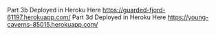 Part 3b Deployed in Heroku Here
https://guarded-fjord-61197.herokuapp.com/
Part 3d Deployed in Heroku Here
https://young-caverns-85015.herokuapp.com/
